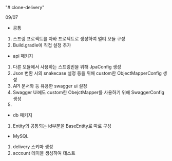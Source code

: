 "# clone-delivery" 

09/07
- 공통
1) 스프링 프로젝트를 자바 프로젝트로 생성하여 멀티 모듈 구성
2) Build.gradle에 직접 설정 추가

- api 패키지
1) 다른 모듈에서 사용하는 스프링빈을 위해 JpaConfig 생성
2) Json 변환 시의 snakecase 설정 등을 위해 custom한 ObjectMapperConfig 생성
3) API 문서화 등 유용한 swagger ui 설정
4) Swagger Ui에도 custom한 ObejctMapper를 사용하기 위해 SwaggerConfig 생성
5) 

- db 패키지
1) Entity의 공통되는 id부분을 BaseEntity로 따로 구성

- MySQL
1) delivery 스키마 생성
2) account 테이블 생성하여 테스트